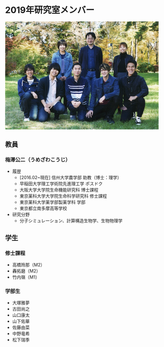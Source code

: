 # 2019年研究室メンバー
<img src="/HP/images/2020PHOTOlabmembers.png" alt="2019年度写真" width="500.4" height="349.7">

## 教員
### 梅澤公二（うめざわこうじ）
- 履歴
    - [2016.02~現在] 信州大学農学部 助教（博士：理学）
    - 早稲田大学理工学術院先進理工学 ポスドク
    - 大阪大学大学院生命機能研究科 博士課程
    - 東京薬科大学大学院生命科学研究科 修士課程
    - 東京薬科大学薬学部製薬学科 学部
    - 東京都立南多摩高等学校
- 研究分野
    - 分子シミュレーション、計算構造生物学、生物物理学

## 学生
### 修士課程
- 高橋玲那（M2）
- 轟拓磨（M2）
- 竹内嶺（M1）

### 学部生 
- 大塚雅夢
- 古田尚之
- 山口康太
- 山下佑華
- 佐藤由菜
- 中野竜希
- 松下瑞季

